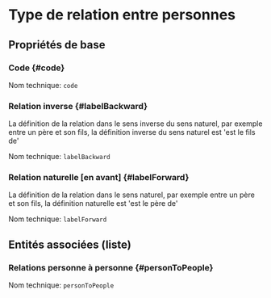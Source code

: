# Type de relation entre personnes
<!--- THIS FILE IS GENERATED PLEASE DO NOT EDIT IT DIRECTLY --->



## Propriétés de base

### Code {#code}



Nom technique: ```code```

### Relation inverse {#labelBackward}

La définition de la relation dans le sens inverse du sens naturel, par exemple entre un père et son fils, la définition inverse du sens naturel est 'est le fils de'

Nom technique: ```labelBackward```

### Relation naturelle [en avant] {#labelForward}

La définition de la relation dans le sens naturel, par exemple entre un père et son fils, la définition naturelle est 'est le père de'

Nom technique: ```labelForward```




## Entités associées (liste)

### Relations personne à personne {#personToPeople}



Nom technique: ```personToPeople```




